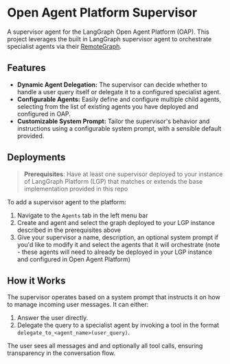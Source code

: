 # Open Agent Platform Supervisor

A supervisor agent for the LangGraph Open Agent Platform (OAP). This project leverages the built in LangGraph supervisor agent to orchestrate specialist agents via their [RemoteGraph](https://langchain-ai.github.io/langgraph/reference/remote_graph/).

## Features

*   **Dynamic Agent Delegation:** The supervisor can decide whether to handle a user query itself or delegate it to a configured specialist agent.
*   **Configurable Agents:** Easily define and configure multiple child agents, selecting from the list of existing agents you have deployed and configured in OAP.
*   **Customizable System Prompt:** Tailor the supervisor's behavior and instructions using a configurable system prompt, with a sensible default provided.

## Deployments

> **Prerequisites**: Have at least one supervisor deployed to your instance of LangGraph Platform (LGP) that matches or extends the base implementation provided in this repo

To add a supervisor agent to the platform: 
1. Navigate to the `Agents` tab in the left menu bar
2. Create and agent and select the graph deployed to your LGP instance described in the prerequisites above
3. Give your supervisor a name, description, an optional system prompt if you'd like to modify it and select the agents that it will orchestrate (note -  these agents will need to already be deployed in your LGP instance and configured in Open Agent Platform)

## How it Works

The supervisor operates based on a system prompt that instructs it on how to manage incoming user messages. It can either:
1.  Answer the user directly.
2.  Delegate the query to a specialist agent by invoking a tool in the format `delegate_to_<agent_name>(user_query)`.

The user sees all messages and and optionally all tool calls, ensuring transparency in the conversation flow.
